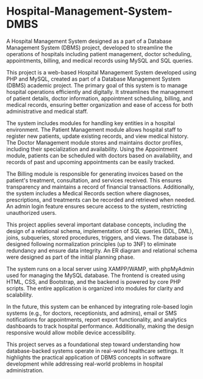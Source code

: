 # Hospital-Management-System-DMBS
A Hospital Management System designed as a part of a Database Management System (DBMS) project, developed to streamline the operations of hospitals including patient management, doctor scheduling, appointments, billing, and medical records using MySQL and SQL queries.

This project is a web-based Hospital Management System developed using PHP and MySQL, created as part of a Database Management System (DBMS) academic project. The primary goal of this system is to manage hospital operations efficiently and digitally. It streamlines the management of patient details, doctor information, appointment scheduling, billing, and medical records, ensuring better organization and ease of access for both administrative and medical staff.

The system includes modules for handling key entities in a hospital environment. The Patient Management module allows hospital staff to register new patients, update existing records, and view medical history. The Doctor Management module stores and maintains doctor profiles, including their specialization and availability. Using the Appointment module, patients can be scheduled with doctors based on availability, and records of past and upcoming appointments can be easily tracked.

The Billing module is responsible for generating invoices based on the patient's treatment, consultation, and services received. This ensures transparency and maintains a record of financial transactions. Additionally, the system includes a Medical Records section where diagnoses, prescriptions, and treatments can be recorded and retrieved when needed. An admin login feature ensures secure access to the system, restricting unauthorized users.

This project applies several important database concepts, including the design of a relational schema, implementation of SQL queries (DDL, DML), joins, subqueries, stored procedures, triggers, and views. The database is designed following normalization principles (up to 3NF) to eliminate redundancy and ensure data integrity. An ER diagram and relational schema were designed as part of the initial planning phase.

The system runs on a local server using XAMPP/WAMP, with phpMyAdmin used for managing the MySQL database. The frontend is created using HTML, CSS, and Bootstrap, and the backend is powered by core PHP scripts. The entire application is organized into modules for clarity and scalability.

In the future, this system can be enhanced by integrating role-based login systems (e.g., for doctors, receptionists, and admins), email or SMS notifications for appointments, report export functionality, and analytics dashboards to track hospital performance. Additionally, making the design responsive would allow mobile device accessibility.

This project serves as a foundational step toward understanding how database-backed systems operate in real-world healthcare settings. It highlights the practical application of DBMS concepts in software development while addressing real-world problems in hospital administration.

